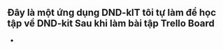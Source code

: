 ## Đây là một ứng dụng DND-kIT tôi tự làm để học tập về DND-kit Sau khi làm bài tập Trello Board

- 